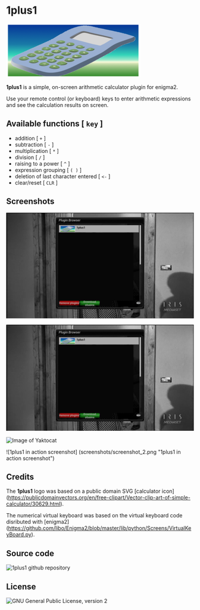 1plus1
======

![1plus1 logo](https://github.com/E2OpenPlugins/e2openplugin-1plus1/raw/master/plugin/icon.png "1plus1 calculator logo")

**1plus1** is a simple, on-screen arithmetic calculator plugin for enigma2.

Use your remote control (or keyboard) keys to enter arithmetic expressions
and see the calculation results on screen.

Available functions [ `key` ]
-----------------------------

* addition [ `+` ]
* subtraction [ `-` ]
* multiplication [ `*` ]
* division [ `/` ]
* raising to a power [ `^` ]
* expression grouping [ `( )` ]
* deletion of last character entered [ `<-` ]
* clear/reset [ `CLR` ]
 
Screenshots
-----------

![plugin browser screenshot](screenshots/screenshot_1.png "plugin browser screenshot")

![screenshot 1](screenshots/screenshot_1.png "123")

![Image of Yaktocat](https://octodex.github.com/images/yaktocat.png "yaktocat")

![1plus1 in action screenshot] (screenshots/screenshot_2.png "1plus1 in action screenshot")

Credits
-------
The **1plus1** logo was based on a public domain SVG [calculator icon]
(https://publicdomainvectors.org/en/free-clipart/Vector-clip-art-of-simple-calculator/30629.html).

The numerical virtual keyboard was based on the virtual keyboard code disributed with [enigma2]
(https://github.com/libo/Enigma2/blob/master/lib/python/Screens/VirtualKeyBoard.py).


Source code
-----------
![1plus1 github repository](https://github.com/E2OpenPlugins/e2openplugin-1plus1.git)


License
-------
![GNU General Public License, version 2](https://github.com/E2OpenPlugins/e2openplugin-1plus1/raw/master/LICENSE)



